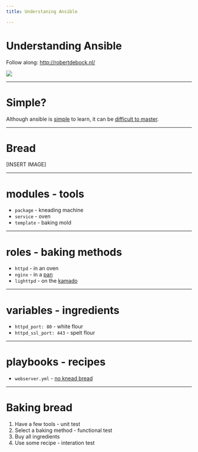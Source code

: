 ```yaml
---
title: Understaning Ansible

---
```


# Understanding Ansible

Follow along: http://robertdebock.nl/

<img src="https://api.qrserver.com/v1/create-qr-code/?size=350x350&data=http://robertdebock.nl/presentations/understanding-ansible/"/>

---

# Simple?

Although ansible is [simple](https://www.ansible.com/blog/simplicity-the-art-of-automation) to learn, it can be [difficult to master](https://en.wikipedia.org/wiki/Bushnell%27s_Law).

---

# Bread

[INSERT IMAGE]

----

# modules - tools

- `package` - kneading machine
- `service` - oven
- `template` - baking mold

----

# roles - baking methods

- `httpd` - in an oven
- `nginx` - in a [pan](https://www.petromax.de/en)
- `lighttpd` - on the [kamado](https://www.kamadojoe.com/grills/)

----

# variables - ingredients

- `httpd_port: 80` - white flour
- `httpd_ssl_port: 443` - spelt flour

----

# playbooks - recipes

- `webserver.yml` - [no knead bread](https://pinchofyum.com/no-knead-bread)

---

# Baking bread

1. Have a few tools - unit test
2. Select a baking method - functional test
3. Buy all ingredients
4. Use some recipe - interation test
